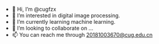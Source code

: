 - 👋 Hi, I’m @cugfzx
- 👀 I’m interested in digital image processing.
- 🌱 I’m currently learning machine learning.
- 💞️ I’m looking to collaborate on ...
- 📫 You can reach me through 20181003670@cug.edu.cn

<!---
cugfzx/cugfzx is a ✨ special ✨ repository because its `README.md` (this file) appears on your GitHub profile.
You can click the Preview link to take a look at your changes.
--->
